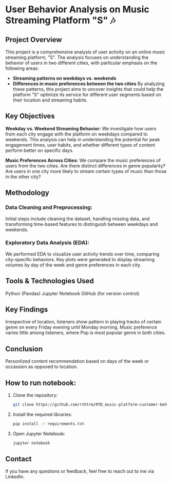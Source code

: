 # User Behavior Analysis on Music Streaming Platform "S" 🎶
## Project Overview
This project is a comprehensive analysis of user activity on an online music streaming platform, "S". The analysis focuses on understanding the behavior of users in two different cities, with particular emphasis on the following areas:
- **Streaming patterns on weekdays vs. weekends**
- **Differences in music preferences between the two cities**
By analyzing these patterns, this project aims to uncover insights that could help the platform "S" optimize its service for different user segments based on their location and streaming habits.

## Key Objectives
**Weekday vs. Weekend Streaming Behavior:**
We investigate how users from each city engage with the platform on weekdays compared to weekends. This analysis can help in understanding the potential for peak engagement times, user habits, and whether different types of content perform better on specific days.

**Music Preferences Across Cities:**
We compare the music preferences of users from the two cities. Are there distinct differences in genre popularity? Are users in one city more likely to stream certain types of music than those in the other city?


## Methodology
### Data Cleaning and Preprocessing:
Initial steps include cleaning the dataset, handling missing data, and transforming time-based features to distinguish between weekdays and weekends.

### Exploratory Data Analysis (EDA):
We performed EDA to visualize user activity trends over time, comparing city-specific behaviors. Key plots were generated to display streaming volumes by day of the week and genre preferences in each city.

## Tools & Technologies Used
Python (Pandas)
Jupyter Notebook
GitHub (for version control)

## Key Findings
Irrespective of location, listeners show pattern in playing tracks of certain genre on every Friday evening until Monday morning. 
Music preference varies little among listeners, where Pop is most popular genre in both cities. 

## Conclusion
Personlized content recommendation based on days of the week or occassion as opposed to location. 

## How to run notebook: 
1. Clone the repository:
   ```bash
   git clone https://github.com/rthtrm/RTD_music-platform-customer-behavior-analysis.git

2. Install the required libraries:
   ```bash
   pip install -r requirements.txt

3. Open Jupyter Notebook:
   ```bash
   jupyter notebook

## Contact
If you have any questions or feedback, feel free to reach out to me via LinkedIn.
